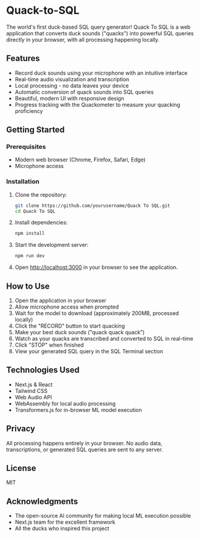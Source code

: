 # Quack-to-SQL

The world's first duck-based SQL query generator! Quack To SQL is a web application that converts duck sounds ("quacks") into powerful SQL queries directly in your browser, with all processing happening locally.

## Features

- Record duck sounds using your microphone with an intuitive interface
- Real-time audio visualization and transcription
- Local processing - no data leaves your device
- Automatic conversion of quack sounds into SQL queries
- Beautiful, modern UI with responsive design
- Progress tracking with the Quackometer to measure your quacking proficiency

## Getting Started

### Prerequisites

- Modern web browser (Chrome, Firefox, Safari, Edge)
- Microphone access

### Installation

1. Clone the repository:
   ```bash
   git clone https://github.com/yourusername/Quack To SQL.git
   cd Quack To SQL
   ```

2. Install dependencies:
   ```bash
   npm install
   ```

3. Start the development server:
   ```bash
   npm run dev
   ```

4. Open [http://localhost:3000](http://localhost:3000) in your browser to see the application.

## How to Use

1. Open the application in your browser
2. Allow microphone access when prompted
3. Wait for the model to download (approximately 200MB, processed locally)
4. Click the "RECORD" button to start quacking
5. Make your best duck sounds ("quack quack quack")
6. Watch as your quacks are transcribed and converted to SQL in real-time
7. Click "STOP" when finished
8. View your generated SQL query in the SQL Terminal section

## Technologies Used

- Next.js & React
- Tailwind CSS
- Web Audio API
- WebAssembly for local audio processing
- Transformers.js for in-browser ML model execution

## Privacy

All processing happens entirely in your browser. No audio data, transcriptions, or generated SQL queries are sent to any server.

## License

MIT

## Acknowledgments

- The open-source AI community for making local ML execution possible
- Next.js team for the excellent framework
- All the ducks who inspired this project
